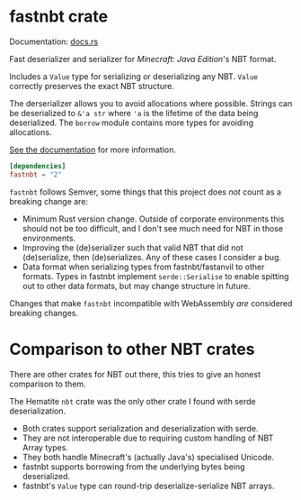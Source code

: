 # fastnbt crate

Documentation: [docs.rs](https://docs.rs/crate/fastnbt)

Fast deserializer and serializer for *Minecraft: Java Edition*'s NBT format.

Includes a `Value` type for serializing or deserializing any NBT. `Value`
correctly preserves the exact NBT structure.

The derserializer allows you to avoid allocations where possible. Strings can be
deserialized to `&'a str` where `'a` is the lifetime of the data being
deserialized. The `borrow` module contains more types for avoiding allocations.

[See the documentation](https://docs.rs/crate/fastnbt) for more information.

```toml
[dependencies]
fastnbt = "2"
```

`fastnbt` follows Semver, some things that this project does *not* count as a
breaking change are:

* Minimum Rust version change. Outside of corporate environments this should not
  be too difficult, and I don't see much need for NBT in those environments.
* Improving the (de)serializer such that valid NBT that did not (de)serialize, then
  (de)serializes. Any of these cases I consider a bug.
* Data format when serializing types from fastnbt/fastanvil to other formats.
  Types in fastnbt implement `serde::Serialise` to enable spitting out to other
  data formats, but may change structure in future.

Changes that make `fastnbt` incompatible with WebAssembly *are* considered
breaking changes.

# Comparison to other NBT crates

There are other crates for NBT out there, this tries to give an honest
comparison to them. 

The Hematite `nbt` crate was the only other crate I found with serde
deserialization. 

* Both crates support serialization and deserialization with
  serde.
* They are not interoperable due to requiring custom handling of NBT Array
  types.
* They both handle Minecraft's (actually Java's) specialised Unicode.
* fastnbt supports borrowing from the underlying bytes being deserialized.
* fastnbt's `Value` type can round-trip deserialize-serialize NBT arrays.